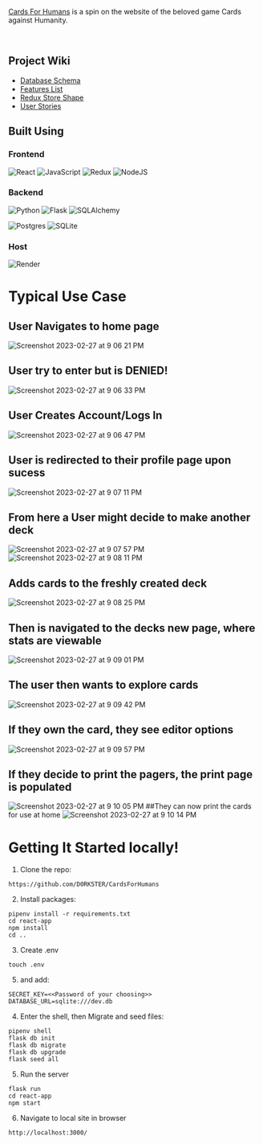 
[Cards For Humans](https://cardsforhumans.onrender.com/) is a spin on the website of the beloved game Cards against Humanity.

<br>

## Project Wiki
* [Database Schema](https://github.com/D0RK5TER/CardsForHumans/wiki/Schema)
* [Features List](https://github.com/D0RK5TER/CardsForHumans/wiki/Feature-List)
* [Redux Store Shape](https://github.com/D0RK5TER/Splashd/wiki/Redux-Store-Shape)
* [User Stories](https://github.com/D0RK5TER/CardsForHumans/wiki/User-Stories)


## Built Using
### Frontend

![React](https://img.shields.io/badge/react-%2320232a.svg?style=for-the-badge&logo=react&logoColor=%2361DAFB)
![JavaScript](https://img.shields.io/badge/javascript-%23323330.svg?style=for-the-badge&logo=javascript&logoColor=%23F7DF1E)
![Redux](https://img.shields.io/badge/redux-%23593d88.svg?style=for-the-badge&logo=redux&logoColor=white)
![NodeJS](https://img.shields.io/badge/node.js-6DA55F?style=for-the-badge&logo=node.js&logoColor=white)

### Backend
![Python](https://img.shields.io/badge/python⠀⠀⠀⠀⠀⠀⠀⠀⠀⠀-376c99?style=for-the-badge&logo=python&logoColor=f7d34b)
![Flask](https://img.shields.io/badge/flask-%23000.svg?style=for-the-badge&logo=flask&logoColor=white)
![SQLAlchemy](https://img.shields.io/badge/sqlalchemy⠀⠀⠀⠀-424242?style=for-the-badge&logo=academia&logoColor=d71f00)

![Postgres](https://img.shields.io/badge/postgres-%23316192.svg?style=for-the-badge&logo=postgresql&logoColor=white)
![SQLite](https://img.shields.io/badge/sqlite-%2307405e.svg?style=for-the-badge&logo=sqlite&logoColor=white)
### Host
![Render](https://img.shields.io/badge/render-%4351e8.svg?style=for-the-badge&logo=sqlite&logoColor=white)










# Typical Use Case
## User Navigates to home page 
![Screenshot 2023-02-27 at 9 06 21 PM](https://user-images.githubusercontent.com/107891735/221760122-9013251f-7f2a-4345-a5f8-3e360495391e.png)
## User try to enter but is DENIED!
![Screenshot 2023-02-27 at 9 06 33 PM](https://user-images.githubusercontent.com/107891735/221760178-9f2628f0-9dc2-4c04-8539-5c14c756a8f3.png)
## User Creates Account/Logs In
![Screenshot 2023-02-27 at 9 06 47 PM](https://user-images.githubusercontent.com/107891735/221760237-761d6bbe-2730-4cc8-a32c-454acf26d738.png)
## User is redirected to their profile page upon sucess
![Screenshot 2023-02-27 at 9 07 11 PM](https://user-images.githubusercontent.com/107891735/221760340-ae1d27b4-496e-4e5b-9399-6d93374c7acb.png)
## From here a User might decide to make another deck
![Screenshot 2023-02-27 at 9 07 57 PM](https://user-images.githubusercontent.com/107891735/221760414-a309cb26-840d-4872-a8cc-4ab2d6a96cc0.png)
![Screenshot 2023-02-27 at 9 08 11 PM](https://user-images.githubusercontent.com/107891735/221760466-69b3eff9-aa95-4841-897a-6c77c1ed20f1.png)
## Adds cards to the freshly created deck

![Screenshot 2023-02-27 at 9 08 25 PM](https://user-images.githubusercontent.com/107891735/221761314-fc36243c-8488-40fc-9957-038bc8a7cbea.png)


## Then is navigated to the decks new page, where stats are viewable
![Screenshot 2023-02-27 at 9 09 01 PM](https://user-images.githubusercontent.com/107891735/221761194-e6bf5f86-dac4-48b1-99c3-b5af6973d047.png)
## The user then wants to explore cards
![Screenshot 2023-02-27 at 9 09 42 PM](https://user-images.githubusercontent.com/107891735/221760675-38c22b10-9d03-4ded-83b8-020ef36a96aa.png)
## If they own the card, they see editor options
![Screenshot 2023-02-27 at 9 09 57 PM](https://user-images.githubusercontent.com/107891735/221760715-b816c838-83f0-46ef-9462-2c0eb699edb1.png)
## If they decide to print the pagers, the print page is populated

![Screenshot 2023-02-27 at 9 10 05 PM](https://user-images.githubusercontent.com/107891735/221760821-d434b485-933e-4891-aae7-209fec6b895d.png)
##They can now print the cards for use at home
![Screenshot 2023-02-27 at 9 10 14 PM](https://user-images.githubusercontent.com/107891735/221760856-4a861d56-0cd5-4c9f-889c-510a23f5f6c0.png)




# Getting It Started locally!
1. Clone the repo:
```
https://github.com/D0RK5TER/CardsForHumans
```

2. Install packages:
```
pipenv install -r requirements.txt
cd react-app
npm install
cd ..
```

3. Create .env 
```
touch .env
```
5. and add:
```
SECRET_KEY=<<Password of your choosing>>
DATABASE_URL=sqlite:///dev.db
```

4. Enter the shell, then Migrate and seed files:
```
pipenv shell
flask db init
flask db migrate
flask db upgrade
flask seed all
```

5. Run the server
```
flask run
cd react-app
npm start
```

6. Navigate to local site in browser
```
http://localhost:3000/
```
